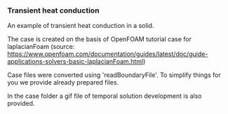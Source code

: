 ### Transient heat conduction

An example of transient heat conduction in a solid.

The case is created on the basis of OpenFOAM tutorial case for laplacianFoam (source: https://www.openfoam.com/documentation/guides/latest/doc/guide-applications-solvers-basic-laplacianFoam.html)

Case files were converted using 'readBoundaryFile'. To simplify things for you we provide already prepared files.

In the case folder a gif file of temporal solution development is also provided.
